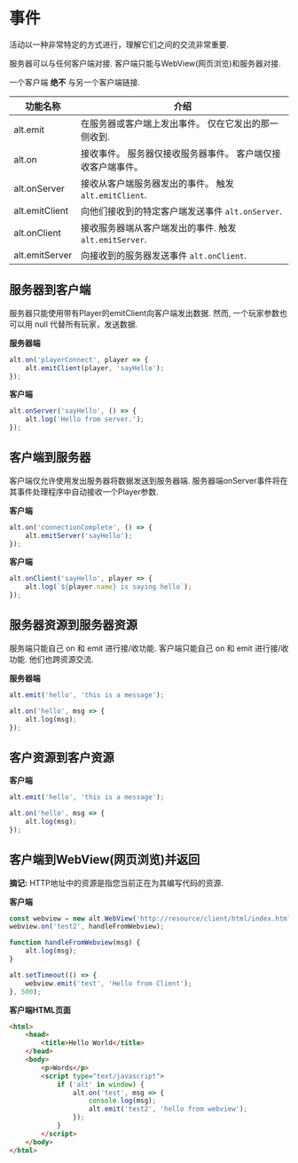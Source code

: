 # 事件

活动以一种非常特定的方式进行，理解它们之间的交流非常重要.

服务器可以与任何客户端对接.
客户端只能与WebView(网页浏览)和服务器对接.

一个客户端 **绝不** 与另一个客户端链接.

| 功能名称  | 介绍                                                                                |
| -------------- | ------------------------------------------------------------------------------------------ |
| alt.emit       | 在服务器或客户端上发出事件。 仅在它发出的那一侧收到.     |
| alt.on         | 接收事件。 服务器仅接收服务器事件。 客户端仅接收客户端事件。 |
| alt.onServer   | 接收从客户端服务器发出的事件。 触发 `alt.emitClient`. |
| alt.emitClient | 向他们接收到的特定客户端发送事件 `alt.onServer`.                  |
| alt.onClient   | 接收服务器端从客户端发出的事件. 触发 `alt.emitServer`. |
| alt.emitServer | 向接收到的服务器发送事件 `alt.onClient`.                          |

## 服务器到客户端

服务器只能使用带有Player的emitClient向客户端发出数据.
然而, 一个玩家参数也可以用 null 代替所有玩家，发送数据.

**服务器端**

```js
alt.on('playerConnect', player => {
    alt.emitClient(player, 'sayHello');
});
```

**客户端**

```js
alt.onServer('sayHello', () => {
    alt.log('Hello from server.');
});
```

## 客户端到服务器

客户端仅允许使用发出服务器将数据发送到服务器端.
服务器端onServer事件将在其事件处理程序中自动接收一个Player参数.

**客户端**

```js
alt.on('connectionComplete', () => {
    alt.emitServer('sayHello');
});
```

**客户端**

```js
alt.onClient('sayHello', player => {
    alt.log(`${player.name} is saying hello`);
});
```

## 服务器资源到服务器资源

服务端只能自己 on 和 emit 进行接/收功能.
客户端只能自己 on 和 emit 进行接/收功能.
他们也跨资源交流.

**服务器端**

```js
alt.emit('hello', 'this is a message');

alt.on('hello', msg => {
    alt.log(msg);
});
```

## 客户资源到客户资源

**客户端**

```js
alt.emit('hello', 'this is a message');

alt.on('hello', msg => {
    alt.log(msg);
});
```

## 客户端到WebView(网页浏览)并返回

**摘记:** HTTP地址中的资源是指您当前正在为其编写代码的资源.

**客户端**

```js
const webview = new alt.WebView('http://resource/client/html/index.html');
webview.on('test2', handleFromWebview);

function handleFromWebview(msg) {
    alt.log(msg);
}

alt.setTimeout(() => {
    webview.emit('test', 'Hello from Client');
}, 500);
```

**客户端HTML页面**

```html
<html>
    <head>
        <title>Hello World</title>
    </head>
    <body>
        <p>Words</p>
        <script type="text/javascript">
            if ('alt' in window) {
                alt.on('test', msg => {
                    console.log(msg);
                    alt.emit('test2', 'hello from webview');
                });
            }
        </script>
    </body>
</html>
```
